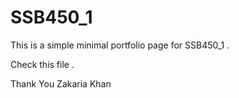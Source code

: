 # SSB450_1

This is a simple minimal portfolio page for SSB450_1 . 

Check this file .

Thank You
Zakaria Khan
